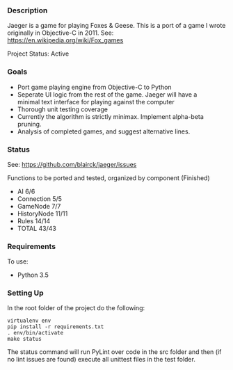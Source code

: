 ### Description ###
Jaeger is a game for playing Foxes & Geese. This is a port of a game I wrote
originally in Objective-C in 2011. See: https://en.wikipedia.org/wiki/Fox_games

Project Status: Active

### Goals ###
* Port game playing engine from Objective-C to Python
* Seperate UI logic from the rest of the game. Jaeger will have a minimal text
interface for playing against the computer
* Thorough unit testing coverage
* Currently the algorithm is strictly minimax. Implement alpha-beta pruning.
* Analysis of completed games, and suggest alternative lines.

### Status ###
See: https://github.com/blairck/jaeger/issues

Functions to be ported and tested, organized by component (Finished)
* AI                            6/6
* Connection                    5/5
* GameNode                      7/7
* HistoryNode                   11/11
* Rules                         14/14
* TOTAL                         43/43

### Requirements ###
To use:
* Python 3.5

### Setting Up ###
In the root folder of the project do the following:
```
virtualenv env
pip install -r requirements.txt
. env/bin/activate
make status
```
The status command will run PyLint over code in the src folder and then (if no
lint issues are found) execute all unittest files in the test folder.

